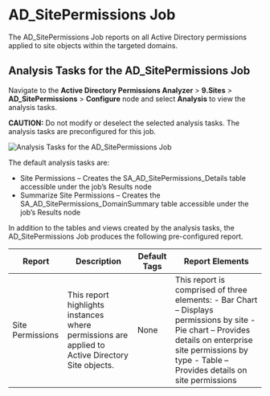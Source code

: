 # AD_SitePermissions Job

The AD_SitePermissions Job reports on all Active Directory permissions applied to site objects
within the targeted domains.

## Analysis Tasks for the AD_SitePermissions Job

Navigate to the **Active Directory Permissions Analyzer** > **9.Sites** > **AD_SitePermissions** >
**Configure** node and select **Analysis** to view the analysis tasks.

**CAUTION:** Do not modify or deselect the selected analysis tasks. The analysis tasks are
preconfigured for this job.

![Analysis Tasks for the AD_SitePermissions Job](/img/product_docs/accessanalyzer/solutions/activedirectorypermissionsanalyzer/sites/sitepermissionsanalysis.webp)

The default analysis tasks are:

- Site Permissions – Creates the SA_AD_SitePermissions_Details table accessible under the job’s
  Results node
- Summarize Site Permissions – Creates the SA_AD_SitePermissions_DomainSummary table accessible
  under the job’s Results node

In addition to the tables and views created by the analysis tasks, the AD_SitePermissions Job
produces the following pre-configured report.

| Report           | Description                                                                                      | Default Tags | Report Elements                                                                                                                                                                                             |
| ---------------- | ------------------------------------------------------------------------------------------------ | ------------ | ----------------------------------------------------------------------------------------------------------------------------------------------------------------------------------------------------------- |
| Site Permissions | This report highlights instances where permissions are applied to Active Directory Site objects. | None         | This report is comprised of three elements: - Bar Chart – Displays permissions by site - Pie chart – Provides details on enterprise site permissions by type - Table – Provides details on site permissions |
